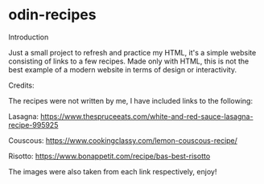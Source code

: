 # odin-recipes
Introduction

Just a small project to refresh and practice my HTML, it's a simple website consisting of links to a few recipes. Made only with HTML, this is not the best example of a modern website in terms of design or interactivity.

Credits:

The recipes were not written by me, I have included links to the following:

Lasagna: https://www.thespruceeats.com/white-and-red-sauce-lasagna-recipe-995925

Couscous: https://www.cookingclassy.com/lemon-couscous-recipe/

Risotto: https://www.bonappetit.com/recipe/bas-best-risotto

The images were also taken from each link respectively, enjoy!
